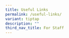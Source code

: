 ```yaml
---
title: Useful Links
permalink: /useful-links/
variant: tiptap
description: ""
third_nav_title: For Staff
---
```

<p></p>